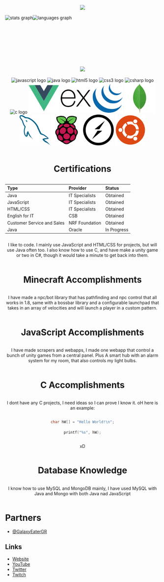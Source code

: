 <p align="center">
  <img src="https://bossslime.com/assets/ezgif.com-gif-maker.gif" width="30%" />
</p>

<div align="center" style="display: flex; flex-direction: row;">
  <img src="https://github-readme-stats.vercel.app/api?hide_title=false&hide_rank=false&show_icons=true&include_all_commits=true&count_private=true&disable_animations=false&theme=merko&locale=en&hide_border=false&username=Bossslime" height="150" alt="stats graph"  />
  <img src="https://github-readme-stats.vercel.app/api/top-langs?locale=en&hide_title=false&layout=compact&card_width=320&langs_count=5&theme=merko&hide_border=false&username=Bossslime" height="150" alt="languages graph"  />
</div>
<br>
<div align="center">
  <img src="https://discord.c99.nl/widget/theme-2/369145324637257728.png"/>
</div>
<br>

<div align="center">
  <img src="https://cdn.jsdelivr.net/gh/devicons/devicon/icons/javascript/javascript-original.svg" width="100" alt="javascript logo"  />
  <img src="https://cdn.jsdelivr.net/gh/devicons/devicon/icons/java/java-original.svg" width="100" alt="java logo"  />
  <img src="https://cdn.jsdelivr.net/gh/devicons/devicon/icons/html5/html5-original.svg" width="100" alt="html5 logo"  />
  <img src="https://cdn.jsdelivr.net/gh/devicons/devicon/icons/css3/css3-original.svg" width="100" alt="css3 logo"  />
  <img src="https://cdn.jsdelivr.net/gh/devicons/devicon/icons/csharp/csharp-original.svg" width="100" alt="csharp logo"  />
  <img src="https://cdn.jsdelivr.net/gh/devicons/devicon/icons/c/c-original.svg" width="100" alt="c logo"  />
  <img src="https://github.com/devicons/devicon/blob/v2.15.1/icons/vuejs/vuejs-original.svg" width="100" alt="c logo"  />
  <img src="https://github.com/devicons/devicon/blob/v2.15.1/icons/express/express-original.svg" width="100" alt="express logo"  />
  <img src="https://github.com/devicons/devicon/blob/v2.15.1/icons/jquery/jquery-original.svg" width="100" alt="jquery logo"  />
  <img src="https://github.com/devicons/devicon/blob/v2.15.1/icons/mongodb/mongodb-original.svg" width="100" alt="mongodb logo"  />
  <img src="https://github.com/devicons/devicon/blob/v2.15.1/icons/mysql/mysql-original.svg" width="100" alt="mysql logo"  />
  <img src="https://github.com/devicons/devicon/blob/v2.15.1/icons/raspberrypi/raspberrypi-original.svg" width="100" alt="raspberry pi logo"  />
  <img src="https://github.com/devicons/devicon/blob/v2.15.1/icons/socketio/socketio-original.svg" width="100" alt="socket.io logo"  />
  <img src="https://github.com/devicons/devicon/blob/v2.15.1/icons/ubuntu/ubuntu-plain.svg" width="100" alt="ubuntu logo"  />
  
</div>

<div align="center" style="display: flex; flex-direction: column;">
  <br>

# Certifications
| Type | Provider | Status |
| :--- | :------- | :----- |
| Java | IT Specialists | Obtained |
| JavaScript | IT Specialists | Obtained |
| HTML/CSS | IT Specialists | Obtained |
| English for IT | CSB | Obtained |
| Customer Service and Sales | NRF Foundation | Obtained |
| Java | Oracle | In Progress |

I like to code. I mainly use JavaScript and HTML/CSS for projects, but will use Java often too. I also know how to use C, and have make a unity game or two in C#, though it would take a minute to get back into them. 

 # Minecraft Accomplishments
 I have made a npc/bot library that has pathfinding and npc control that all works in 1.8, same with a bossbar library and a configurable launchpad that takes in an array of velocities and will launch a player in a custom pattern.
 
 # JavaScript Accomplishments
 I have made scrapers and webapps, I made one webapp that control a bunch of unity games from a central panel. Plus A smart hub with an alarm system for my room, that also controls my light bulbs.
 
 # C Accomplishments
 I dont have any C projects, I need ideas so I can prove I know it. oH here is an example:
 
 ```C
 char hW[] = "Hello World!\n";
 
 printf("%s", hW);
```
xD

# Database Knowledge
I know how to use MySQL and MongoDB mainly, I have used MySQL with Java and Mongo with both Java nad JavaScript
</div>

# Partners

- [@GalaxyEaterGR](https://github.com/GalaxyEaterGR)


## Links
- [Website](https://bossslime.com/)
- [YouTube](https://www.youtube.com/c/bossslime)
- [Twitter](https://twitter.com/Bossslimeplayz)
- [Twitch](https://www.twitch.tv/bosssslime)
